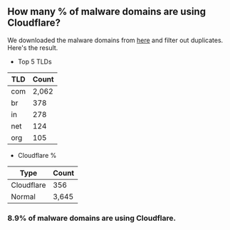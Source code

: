 ## How many % of malware domains are using Cloudflare?


We downloaded the malware domains from [here](https://urlhaus.abuse.ch) and filter out duplicates.
Here's the result.


[//]: # (start replacement)


- Top 5 TLDs

| TLD | Count |
| --- | --- |
| com | 2,062 |
| br | 378 |
| in | 278 |
| net | 124 |
| org | 105 |


- Cloudflare %

| Type | Count |
| --- | --- |
| Cloudflare | 356 |
| Normal | 3,645 |


### 8.9% of malware domains are using Cloudflare.